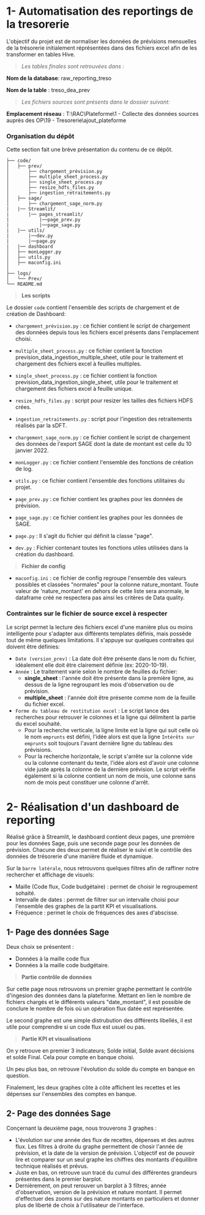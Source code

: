 # 1- Automatisation des reportings de la tresorerie

L'objectif du projet est de normaliser les données de prévisions mensuelles de la trésorerie initialement réprésentées dans des fichiers excel afin de les transformer en tables Hive.

>*Les tables finales sont retrouvées dans :*

**Nom de la database**: raw_reporting_treso

**Nom de la table** : treso_dea_prev

>*Les fichiers sources sont présents dans le dossier suivant:*

**Emplacement réseau** : T:\RAC\Plateforme\1 - Collecte des données sources auprès des OP\19 - Tresorerie\ajout_plateforme



###  **Organisation du dépôt**

Cette section fait une brève présentation du contenu de ce dépôt.


```
├── code/
│   ├── prev/
│       ├── chargement_prévision.py
│       ├── multiple_sheet_process.py
│       ├── single_sheet_process.py
│       ├── resize_hdfs_files.py
│       ├── ingestion_retraitements.py
│   ├── sage/
│       ├── chargement_sage_norm.py
|   |── Streamlit/
|       |── pages_streamlit/
|           |──page_prev.py 
|           |──page_sage.py 
|   |── utils/
|       |──dev.py
|       |──page.py    
|   |── dashboard
│   ├── monLogger.py
│   ├── utils.py
│   ├── maconfig.ini
│
├── logs/
│   └── Prev/
└── README.md

```

> **Les scripts**

Le dossier `code` contient l'ensemble des scripts de chargement et de création de Dashboard: 

* `chargement_prévision.py` : ce fichier contient le script de chargement des données depuis tous les fichiers excel présents dans l'emplacement choisi.

* `multiple_sheet_process.py` : ce fichier contient la fonction prevision_data_ingestion_multiple_sheet, utile pour le traitement et chargement des fichiers excel à feuilles multiples.

* `single_sheet_process.py` : ce fichier contient la fonction prevision_data_ingestion_single_sheet, utile pour le traitement et chargement des fichiers excel à feuille unique.

* `resize_hdfs_files.py` : script pour resizer les tailles des fichiers HDFS crées.

* `ingestion_retraitements.py` : script pour l'ingestion des retraitements réalisés par la sDFT.

* `chargement_sage_norm.py` : ce fichier contient le script de chargement des données de l'export SAGE dont la date de montant est celle du 10 janvier 2022.

* `monLogger.py` : ce fichier contient l'ensemble des fonctions de création de log.

* `utils.py` : ce fichier contient l'ensemble des fonctions utilitaires du projet.

* `page_prev.py` : ce fichier contient les graphes pour les données de prévision.

* `page_sage.py` : ce fichier contient les graphes pour les données de SAGE.

* `page.py` : Il s'agit du fichier qui définit la classe "page".

* `dev.py` : Fichier contenant toutes les fonctions utiles utilisées dans la création du dashboard.




> **Fichier de config**

* `maconfig.ini` : ce fichier de config regroupe l'ensemble des valeurs possibles et classées "normales" pour la colonne nature_montant. Toute valeur de 'nature_montant' en dehors de cette liste sera anormale, le dataframe créé ne respectera pas ainsi les critères de Data quality. 

### **Contraintes sur le fichier de source excel à respecter**
Le script permet la lecture des fichiers excel d'une manière plus ou moins intelligente pour s'adapter aux différents templates définis, mais possède tout de même quelques limitations. Il s'appuye sur quelques contraites qui doivent être définies: 

* `Date (version_prev)` : La date doit être présente dans le nom du fichier, idéalement elle doit être clairement définie (ex: 2020-10-19).
* `Année` : Le traitement varie selon le nombre de feuilles du fichier:
    * **single_sheet** : l'année doit être présente dans la première ligne, au dessus de la ligne regroupant les mois d'observation ou de prévision.
    * **multiple_sheet** : l'année doit être présente comme nom de la feuille du fichier excel.
* `Forme du tableau de restitution excel` : Le script lance des recherches pour retrouver le colonnes et la ligne qui délimitent la partie du excel souhaité. 
    * Pour la recherche verticale, la ligne limite est la ligne qui suit celle où le nom `emprunts` est défini, l'idée alors est que la ligne `Intérêts sur emprunts` soit toujours l'avant dernière ligne du tableau des prévisions.
    * Pour la recherche horizontale, le script s'arrête sur la colonne vide ou la colonne contenant du texte, l'idée alors est d'avoir une colonne vide juste après la colonne de la dernière prévision. Le script vérifie également si la colonne contient un nom de mois, une colonne sans nom de mois peut constituer une colonne d'arrêt.


# 2- Réalisation d'un dashboard de reporting  

Réalisé grâce à Streamlit, le dashboard contient deux pages, une première pour les données Sage, puis une seconde page pour les données de prévision. Chacune des deux permet de réaliser le suivi et le contrôle des données de trésorerie d'une manière fluide et dynamique.

Sur la `barre latérale`, nous retrouvons quelques filtres afin de raffiner notre rechercher et affichage de visuels:

- Maille (Code flux, Code budgétaire) : permet de choisir le regroupement sohaité.
- Intervalle de dates : permet de filtrer sur un intervalle choisi pour l'ensemble des graphes de la partit KPI et visualisations.
- Fréquence : permet le choix de fréquences des axes d'abscisse.

## 1- Page des données Sage

Deux choix se présentent : 
-   Données à la maille code flux
-   Données à la maille code budgétaire.

>**Partie contrôle de données**

Sur cette page nous retrouvons un premier graphe permettant le contrôle d'ingesion des données dans la plateforme. Mettant en lien le nombre de fichiers chargés et le différents valeurs "date_montant", il est possible de conclure le nombre de fois où un opération flux datée est représentée.

Le second graphe est une simple distrubution des différents libellés, il est utile pour comprendre si un code flux est usuel ou pas. 

>**Partie KPI et visualisations**

On y retrouve en premier 3 indicateurs; Solde initial, Solde avant décisions et solde Final. Cela pour compte en banque choisi. 

Un peu plus bas, on retrouve l'évolution du solde du compte en banque en question. 

Finalement, les deux graphes côte à côte affichent les recettes et les dépenses sur l'ensembles des comptes en banque.

## 2- Page des données Sage

Conçernant la deuxième page, nous trouverons 3 graphes :
- L'évolution sur une année des flux de recettes, dépenses et des autres flux. Les filtres à droite du graphe permettent de chosir l'année de prévision, et la date de la version de prévision. 
L'objectif est de pouvoir lire et comparer sur un seul graphe les chiffres des montants d'équilibre technique réalisés et prévus. 
- Juste en bas, on retrouve uun tracé du cumul des différentes grandeurs présentes dans le premier barplot.
- Dernièrement, on peut rerouver un barplot à 3 filtres; année d'observation, version de la prévision et nature montant. Il permet d'effectuer des zooms sur des nature montants en particuliers et donner plus de liberté de choix à l'utilisateur de l'interface.

